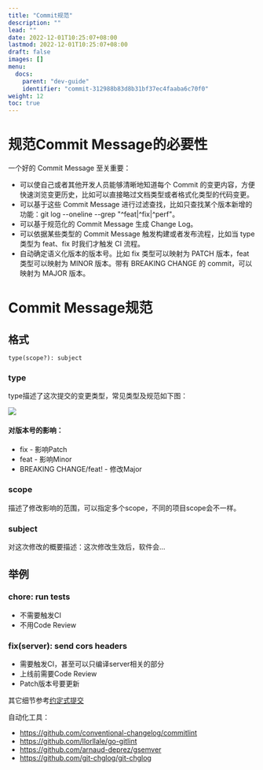 ```yaml
---
title: "Commit规范"
description: ""
lead: ""
date: 2022-12-01T10:25:07+08:00
lastmod: 2022-12-01T10:25:07+08:00
draft: false
images: []
menu:
  docs:
    parent: "dev-guide"
    identifier: "commit-312988b83d8b31bf37ec4faaba6c70f0"
weight: 12
toc: true
---
```


# 规范Commit Message的必要性

一个好的 Commit Message 至关重要：
* 可以使自己或者其他开发人员能够清晰地知道每个 Commit 的变更内容，方便快速浏览变更历史，比如可以直接略过文档类型或者格式化类型的代码变更。
* 可以基于这些 Commit Message 进行过滤查找，比如只查找某个版本新增的功能：git log --oneline --grep "^feat|^fix|^perf"。
* 可以基于规范化的 Commit Message 生成 Change Log。
* 可以依据某些类型的 Commit Message 触发构建或者发布流程，比如当 type 类型为 feat、fix 时我们才触发 CI 流程。
* 自动确定语义化版本的版本号。比如 fix 类型可以映射为 PATCH 版本，feat 类型可以映射为 MINOR 版本。带有 BREAKING CHANGE 的 commit，可以映射为 MAJOR 版本。

# Commit Message规范

## 格式

`type(scope?): subject`

### type

type描述了这次提交的变更类型，常见类型及规范如下图：

![](./images/CommitTypes.png)

#### 对版本号的影响：
- fix - 影响Patch
- feat - 影响Minor
- BREAKING CHANGE/feat! - 修改Major

### scope

描述了修改影响的范围，可以指定多个scope，不同的项目scope会不一样。

### subject

对这次修改的概要描述：这次修改生效后，软件会...

## 举例

### chore: run tests
- 不需要触发CI
- 不用Code Review

### fix(server): send cors headers
- 需要触发CI，甚至可以只编译server相关的部分
- 上线前需要Code Review
- Patch版本号要更新


其它细节参考[约定式提交](https://www.conventionalcommits.org/zh-hans/v1.0.0/)

自动化工具：
- https://github.com/conventional-changelog/commitlint
- https://github.com/llorllale/go-gitlint
- https://github.com/arnaud-deprez/gsemver
- https://github.com/git-chglog/git-chglog
